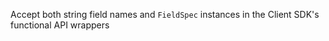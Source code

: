 Accept both string field names and `FieldSpec` instances in the Client SDK's functional API wrappers
